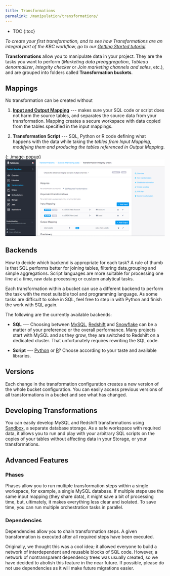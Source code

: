 ```yaml
---
title: Transformations
permalink: /manipulation/transformations/
---
```


* TOC
{:toc}

*To create your first transformation, and to see how Transformations are an integral part of the KBC workflow, 
go to our [Getting Started tutorial](/tutorial/manipulate/).*

**Transformations** allow you to manipulate data in your project. They are the tasks you want to perform 
(*Marketing data preaggregation*, *Tableau denormalizer*, *Integrity checker* or *Join marketing channels 
and sales*, etc.), and are grouped into folders called **Transformation buckets**. 

## Mappings
No transformation can be created without 

1) [**Input and Output Mapping**](/manipulation/transformations/mappings/) --- makes sure your SQL code or script 
does not harm the source tables, and separates the source data from your transformation. 
Mapping creates a secure workspace with data copied from the tables specified in the input mappings. 

2) **Transformation Script** --- SQL, Python or R code defining what happens with the data while taking the
 *tables from Input Mapping, modifying them and producing the tables referenced in Output Mapping*.

{: .image-popup}
![Simple input and output mapping](./mappings.png)

## Backends
How to decide which backend is appropriate for each task? A rule of thumb is that SQL performs better 
for joining tables, filtering data,grouping and simple aggregations. Script languages are more suitable 
for processing one line at a time, raw data processing or custom analytical tasks.

Each transformation within a bucket can use a different backend to perform the task 
with the most suitable tool and programming language. As some tasks are difficult to solve in SQL, 
feel free to step in with Python and finish the work with SQL again. 

The following are the currently available backends:

- **SQL** --- Choosing between [MySQL](./mysql/), [Redshift](./redshift/) and [Snowflake](./snowflake/) 
can be a matter of your preference or the overall performance. Many projects start with MySQL and as they grow, 
they are switched to Redshift on a dedicated cluster. That unfortunately requires rewriting the SQL code.

- **Script** --- [Python](./python/) or [R](./r/)? Choose according to your taste and available libraries.

## Versions

Each change in the transformation configuration creates a new version of the whole bucket configuration. 
You can easily access previous versions of all transformations in a bucket and see what has changed.

## Developing Transformations
You can easily develop MySQL and Redshift transformations using [Sandbox](/manipulation/transformations/sandbox),
a separate database storage. As a safe workspace with required data, 
it allows you to run  and play with your arbitrary SQL scripts on the copies of your tables 
without affecting data in your Storage, or your transformations.


## Advanced Features

### Phases

Phases allow you to run multiple transformation steps within a single workspace, for example, a single MySQL database. 
If multiple steps use the same input mapping (they share data), it might save a bit of processing time, but, ultimately, it makes everything less clear and isolated. 
To save time, you can run multiple orchestration tasks in parallel.

### Dependencies

Dependencies allow you to chain transformation steps. A given transformation is executed after all required steps have been executed. 

Originally, we thought this was a cool idea; it allowed everyone to build a network of interdependent and reusable blocks of SQL code. However, a network of nontransparent dependency trees was usually created, so we have decided to abolish this feature in the near future. If possible, please do not use dependencies as it will make future migrations easier.